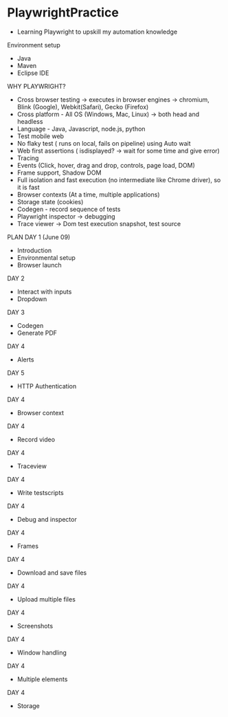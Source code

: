 # PlaywrightPractice
- Learning Playwright to upskill my automation knowledge
  
Environment setup
  - Java
  - Maven
  - Eclipse IDE

WHY PLAYWRIGHT?
- Cross browser testing -> executes in browser engines -> chromium, Blink (Google), Webkit(Safari), Gecko (Firefox)
- Cross platform - All OS (Windows, Mac, Linux) -> both head and headless
- Language - Java, Javascript, node.js, python
- Test mobile web
- No flaky test ( runs on local, fails on pipeline) using Auto wait
- Web first assertions ( isdisplayed? -> wait for some time and give error)
- Tracing
- Events (Click, hover, drag and drop, controls, page load, DOM)
- Frame support, Shadow DOM
- Full isolation and fast execution (no intermediate like Chrome driver), so it is fast
- Browser contexts (At a time, multiple applications)
- Storage state (cookies)
- Codegen - record sequence of tests
- Playwright inspector -> debugging
- Trace viewer -> Dom test execution snapshot, test source


PLAN
DAY 1 (June 09)
- Introduction
- Environmental setup
- Browser launch

DAY 2 
- Interact with inputs
- Dropdown

DAY 3
- Codegen
- Generate PDF

DAY 4
- Alerts

DAY 5
- HTTP Authentication

DAY 4
- Browser context

DAY 4
- Record video

DAY 4
- Traceview

DAY 4
- Write testscripts

DAY 4
- Debug and inspector

DAY 4
- Frames

DAY 4
- Download and save files

DAY 4
- Upload multiple files

DAY 4
- Screenshots

DAY 4
- Window handling

DAY 4
- Multiple elements

DAY 4
- Storage

 
